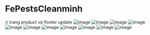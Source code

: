 ﻿# FePestsCleanminh
 // trang product và flooter update
![image](https://github.com/user-attachments/assets/1de15215-a97d-480c-9b23-30a5a8bf023b)
![image](https://github.com/user-attachments/assets/b2e8c9d1-ebb1-47f7-afb5-892233e4005d)
![image](https://github.com/user-attachments/assets/ba5050a6-66d7-4c10-b32c-8ae8d4f8463b)
![image](https://github.com/user-attachments/assets/e8608c2d-f54d-494e-b993-6b5ce820b7d6)
![image](https://github.com/user-attachments/assets/ed0b7e9c-9019-47d9-be0d-5301c9778076)
![image](https://github.com/user-attachments/assets/f6aaf254-7f80-4fbe-b232-51141ee3962f)
![image](https://github.com/user-attachments/assets/95a4b729-eb78-4db3-bbe0-14d9e84655a8)
![image](https://github.com/user-attachments/assets/73f9ca36-8a4e-4f37-bd1a-0e59354b613e)
![image](https://github.com/user-attachments/assets/3828cc37-4bbc-4017-99cd-0e2c23c21c20)
![image](https://github.com/user-attachments/assets/fcdca290-cfe4-4e79-98e2-aa08aa9eb1dc)
![image](https://github.com/user-attachments/assets/d64134a9-d098-4982-94cb-a159dd12647a)



